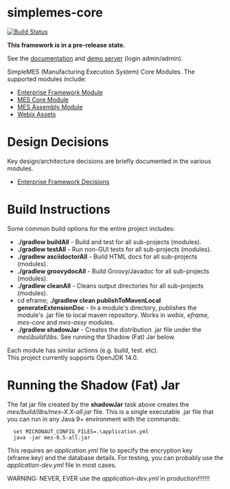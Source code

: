# simplemes-core

[![Build Status](https://github.com/simplemes/simplemes-core/workflows/BuildAndTestAll/badge.svg)](https://github.com/simplemes/simplemes-core/actions)


**This framework is in a pre-release state.**

See the [documentation](https://simplemes.github.io/simplemes-core/) and
[demo server](https://simplemes-demo.herokuapp.com/) (login admin/admin).

SimpleMES (Manufacturing Execution System) Core Modules.  The supported modules include:

* [Enterprise Framework Module](eframe)
* [MES Core Module](mes-core)
* [MES Assembly Module](mes-assy)
* [Webix Assets](webix)

# Design Decisions

Key design/architecture decisions are briefly documented in the various modules. 

* [Enterprise Framework Decisions](eframe/src/main/docs/adr/DesignDecisions.md)

# Build Instructions

Some common build options for the entire project includes:

* **./gradlew buildAll** - Build and test for all sub-projects (modules). 
* **./gradlew testAll** -  Run non-GUI tests for all sub-projects (modules).
* **./gradlew asciidoctorAll** - Build HTML docs for all sub-projects (modules).
* **./gradlew groovydocAll** - Build Groovy/Javadoc for all sub-projects (modules).
* **./gradlew cleanAll** - Cleans output directories for all sub-projects (modules).
* cd eframe; **./gradlew clean publishToMavenLocal generateExtensionDoc** - In a module's directory, 
  publishes the module's .jar file to local maven repository.  Works in _webix, eframe, mes-core_ 
  and _mes-assy_ modules.
* **./gradlew shadowJar** - Creates the distribution .jar file under 
  the _mes\build\libs_.  See running the Shadow (Fat) Jar below.

Each module has similar actions (e.g. build, test. etc).  
This project currently supports OpenJDK 14.0.

# Running the Shadow (Fat) Jar

The fat jar file created by the **shadowJar** task above creates the 
_mes/build/libs/mes-X.X-all.jar_ file.  This is a single executable .jar file that
you can run in any Java 9+ environment with the commands:

```
  set MICRONAUT_CONFIG_FILES=.\application.yml
  java -jar mes-0.5-all.jar 
```

This requires an _application.yml_ file to specify the encryption key (eframe.key) and
the database details.  For testing, you can probably use the _application-dev.yml_ file
in most cases.  

WARNING: NEVER, EVER use the _application-dev.yml_ in production!!!!!!!  

